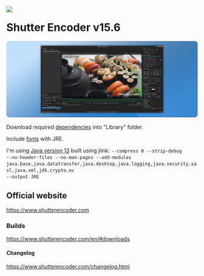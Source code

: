 <img align=left src="https://www.shutterencoder.com/images/icon.png" width="64">
<h1>Shutter Encoder v15.6</h1>

![logo](/SocialBanner.png)

Download required [dependencies](../master/Library/sources.txt) into "Library" folder.

Include [fonts](../master/fonts) with JRE.

I'm using [Java version 13](https://adoptopenjdk.net/releases.html?variant=openjdk13&jvmVariant=hotspot) built using jlink:
<code>--compress 0 --strip-debug --no-header-files --no-man-pages --add-modules java.base,java.datatransfer,java.desktop,java.logging,java.security.sasl,java.xml,jdk.crypto.ec --output JRE</code>

## Official website

https://www.shutterencoder.com

### Builds

https://www.shutterencoder.com/en/#downloads

#### Changelog

https://www.shutterencoder.com/changelog.html
